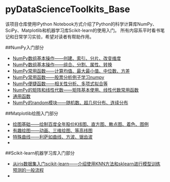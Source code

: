 # pyDataScienceToolkits_Base

该项目仓库使用IPython Notebook方式介绍了Python的科学计算库NumPy、SciPy、Matplotlib和机器学习库Scikit-learn的使用入门。
所有内容系平时看书笔记和日常学习实验，希望对读者有帮助作用。

##NumPy入门部分
* [NumPy数组基本操作——创建、索引、分片、改变维度](http://nbviewer.ipython.org/github/jasonding1354/pyDataScienceToolkits_Base/blob/master/NumPy/%281%29numpy_array_basis1.ipynb)
* [NumPy数组基本操作——组合、分割、属性、转换](http://nbviewer.ipython.org/github/jasonding1354/pyDataScienceToolkits_Base/blob/master/NumPy/%282%29numpy_array_basis2.ipynb)
* [NumPy常用函数——计算均值、最大最小值、中位数、方差](http://nbviewer.ipython.org/github/jasonding1354/pyDataScienceToolkits_Base/blob/master/NumPy/%283%29common_functions1.ipynb)
* [NumPy常用函数——股票分析例子学习numpy](http://nbviewer.ipython.org/github/jasonding1354/pyDataScienceToolkits_Base/blob/master/NumPy/%284%29common_functions2%E2%80%94%E2%80%94stock_analysis.ipynb)
* [NumPy便捷函数——相关性分析、多项式拟合等](http://nbviewer.ipython.org/github/jasonding1354/pyDataScienceToolkits_Base/blob/master/NumPy/%285%29convenience_function.ipynb)
* [NumPy的矩阵和线性代数——矩阵基本使用、线性代数常用函数](http://nbviewer.ipython.org/github/jasonding1354/pyDataScienceToolkits_Base/blob/master/NumPy/%286%29linear_algebra.ipynb)
* [通用函数](http://nbviewer.ipython.org/github/jasonding1354/pyDataScienceToolkits_Base/blob/master/NumPy/%287%29universal_functions.ipynb)
* [NumPy的random模块——随机数、超几何分布、连续分布](http://nbviewer.ipython.org/github/jasonding1354/pyDataScienceToolkits_Base/blob/master/NumPy/%288%29random_module.ipynb)

##Matplotlib绘图入门部分
* [绘图基础——绘制百度全年股价K线图、直方图、散点图、着色、图例](http://nbviewer.ipython.org/github/jasonding1354/pyDataScienceToolkits_Base/blob/master/Matplotlib/%281%29plot_base.ipynb)
* [有趣绘图——动画、三维绘图、等高线图](http://nbviewer.ipython.org/github/jasonding1354/pyDataScienceToolkits_Base/blob/master/Matplotlib/%282%29interesting_plot.ipynb)
* [特殊曲线——利萨如曲线、方波、锯齿波](http://nbviewer.ipython.org/github/jasonding1354/pyDataScienceToolkits_Base/blob/master/Matplotlib/%283%29special_curves_plot.ipynb)
* []()

##Scikit-learn机器学习库入门部分
* [从iris数据集入门scikit-learn——介绍使用KNN方法和sklearn进行模型训练预测的一般流程](http://nbviewer.ipython.org/github/jasonding1354/pyDataScienceToolkits_Base/blob/master/Scikit-learn/%281%29getting_started_with_iris.ipynb)
* []()